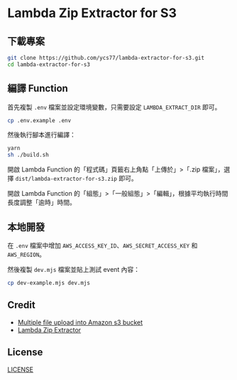 # Lambda Zip Extractor for S3

## 下載專案

```bash
git clone https://github.com/ycs77/lambda-extractor-for-s3.git
cd lambda-extractor-for-s3
```

## 編譯 Function

首先複製 `.env` 檔案並設定環境變數，只需要設定 `LAMBDA_EXTRACT_DIR` 即可。

```bash
cp .env.example .env
```

然後執行腳本進行編譯：

```bash
yarn
sh ./build.sh
```

開啟 Lambda Function 的「程式碼」頁籤右上角點「上傳於」>「.zip 檔案」，選擇 `dist/lambda-extractor-for-s3.zip` 即可。

開啟 Lambda Function 的「組態」>「一般組態」>「編輯」，根據平均執行時間長度調整「逾時」時間。

## 本地開發

在 `.env` 檔案中增加 `AWS_ACCESS_KEY_ID`、`AWS_SECRET_ACCESS_KEY` 和 `AWS_REGION`。

然後複製 `dev.mjs` 檔案並貼上測試 event 內容：

```bash
cp dev-example.mjs dev.mjs
```

## Credit

* [Multiple file upload into Amazon s3 bucket](https://princekfrancis.medium.com/multiple-file-upload-into-amazon-s3-bucket-9888d51001bb)
* [Lambda Zip Extractor](https://github.com/akbng/lambda-zip-extractor)

## License

[LICENSE](./LICENSE)
